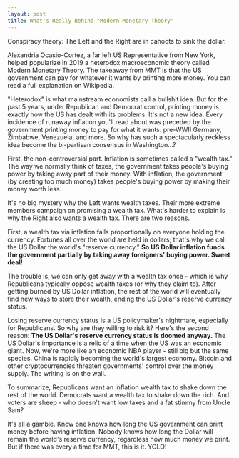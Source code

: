 ```yaml
---
layout: post
title: What's Really Behind "Modern Monetary Theory"
---
```


Conspiracy theory: The Left and the Right are in cahoots to sink the dollar.

Alexandria Ocasio-Cortez, a far left US Representative from New York, helped popularize in 2019 a heterodox macroeconomic theory called Modern Monetary Theory. The takeaway from MMT is that the US government can pay for whatever it wants by printing more money. You can read a full explanation on Wikipedia.

"Heterodox" is what mainstream economists call a bullshit idea. But for the past 5 years, under Republican and Democrat control, printing money is exactly how the US has dealt with its problems. It's not a new idea. Every incidence of runaway inflation you'll read about was preceded by the government printing money to pay for what it wants: pre-WWII Germany, Zimbabwe, Venezuela, and more. So why has such a spectacularly reckless idea become the bi-partisan consensus in Washington...?

First, the non-controversial part. Inflation is sometimes called a "wealth tax." The way we normally think of taxes, the government takes people's buying power by taking away part of their money. With inflation, the government (by creating too much money) takes people's buying power by making their money worth less.

It's no big mystery why the Left wants wealth taxes. Their more extreme members campaign on promising a wealth tax. What's harder to explain is why the Right also wants a wealth tax. There are two reasons. 

First, a wealth tax via inflation falls proportionally on everyone holding the currency. Fortunes all over the world are held in dollars; that's why we call the US Dollar the world's "reserve currency." **So US Dollar inflation funds the government partially by taking away foreigners' buying power. Sweet deal!**

The trouble is, we can only get away with a wealth tax once - which is why Republicans typically oppose wealth taxes (or why they claim to). After getting burned by US Dollar inflation, the rest of the world will eventually find new ways to store their wealth, ending the US Dollar's reserve currency status. 

Losing reserve currency status is a US policymaker's nightmare, especially for Republicans. So why are they willing to risk it? Here's the second reason: **The US Dollar's reserve currency status is doomed anyway.** The US Dollar's importance is a relic of a time when the US was an economic giant. Now, we're more like an economic NBA player - still big but the same species. China is rapidly becoming the world's largest economy. Bitcoin and other cryptocurrencies threaten governments' control over the money supply. The writing is on the wall. 

To summarize, Republicans want an inflation wealth tax to shake down the rest of the world. Democrats want a wealth tax to shake down the rich. And voters are sheep - who doesn't want low taxes and a fat stimmy from Uncle Sam?

It's all a gamble. Know one knows how long the US government can print money before having inflation. Nobody knows how long the Dollar will remain the world's reserve currency, regardless how much money we print. But if there was every a time for MMT, this is it. YOLO!
